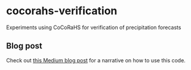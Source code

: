 # cocorahs-verification
Experiments using CoCoRaHS for verification of precipitation forecasts

## Blog post
Check out [this Medium blog post](https://medium.com/@wxmiked/forecast-verification-using-citizen-science-rain-gauges-12aaa1d0fac7) for a narrative on how to use this code.
